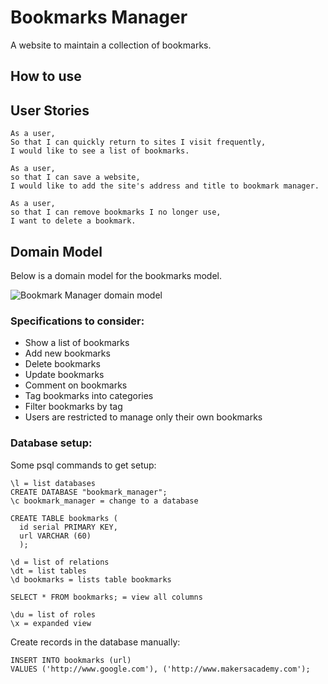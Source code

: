 # Bookmarks Manager

A website to maintain a collection of bookmarks.

## How to use


## User Stories

```
As a user,
So that I can quickly return to sites I visit frequently,
I would like to see a list of bookmarks.
```

```
As a user,
so that I can save a website,
I would like to add the site's address and title to bookmark manager.
```

```
As a user,
so that I can remove bookmarks I no longer use,
I want to delete a bookmark.
```

## Domain Model

Below is a domain model for the bookmarks model.

![Bookmark Manager domain model](./images/bookmark_manager_1.png)


### Specifications to consider:

* Show a list of bookmarks
* Add new bookmarks 
* Delete bookmarks
* Update bookmarks
* Comment on bookmarks
* Tag bookmarks into categories
* Filter bookmarks by tag
* Users are restricted to manage only their own bookmarks


### Database setup:

Some psql commands to get setup:
```
\l = list databases
CREATE DATABASE "bookmark_manager";
\c bookmark_manager = change to a database
```
```
CREATE TABLE bookmarks (
  id serial PRIMARY KEY,
  url VARCHAR (60)
  );
```
```
\d = list of relations
\dt = list tables
\d bookmarks = lists table bookmarks

SELECT * FROM bookmarks; = view all columns

\du = list of roles
\x = expanded view
```

Create records in the database manually:
```
INSERT INTO bookmarks (url)
VALUES ('http://www.google.com'), ('http://www.makersacademy.com');
```
